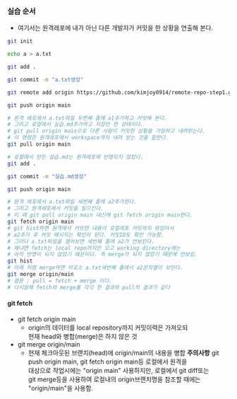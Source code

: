 ### 실습 순서

- 여기서는 원격레포에 내가 아닌 다른 개발자가 커밋을 한 상황을 연출해 본다.

```sh
git init

echo a > a.txt

git add .

git commit -m "a.txt생성"

git remote add origin https://github.com/kimjoy0914/remote-repo-step1.git

git push origin main

# 원격 레포에서 a.txt파일 두번째 줄에 a1추가하고 커밋해 본다.
# 그리고 로컬에서 실습.md추가하고 저장만 한 상태이다.
# git pull origin main으로 다른 사람이 커밋한 상황을 가정하고 내려받는다.
# 이 명령은 원격레포에서 workspace까지 내려 받는 것을 말한다.
git pull origin main

# 로컬에서 만든 실습.md는 원격레포에 반영되지 않았다.
git add .

git commit -m "실습.md생성"

git push origin main

# 원격 레포에서 a.txt파일 세번째 줄에 a2추가한다.
# 그리고 원격레포에서 커밋을 일으킨다.
# 이 때 git pull origin main 대신에 git fetch origin main한다.
git fetch origin main
# git hist하면 원격에서 커밋한 내용이 로컬레포 커밋까지 와있어서
# a2추가 후 커밋 메시지는 확인이 된다. 커밋ID도 확인 가능함.
# 그러나 a.txt파일을 열어보면 세번째 줄에 a2가 안보인다.
# 왜냐면 fetch는 local repo까지만 오고 working directory에는
# 아직 반영이 되지 않았기 때문이다. 즉 merge가 되지 않았기 때문에 안보임.
git hist
# 아래 처럼 merge하면 비로소 a.txt세번째 줄에서 a2문자열이 보인다.
git merge origin/main
# 결론 : pull = fetch + merge 이다.
# 다시말해 fetch와 merge를 각각 한 결과와 pull의 결과가 같다
```

#### git fetch

- git fetch origin main
  - origin의 데이터를 local repository까지 커밋이력은 가져오되  
    현재 head와 병합(merge)은 하지 않은 것
- git merge origin/main
  - 현재 체크아웃된 브랜치(head)에 origin/main의 내용을 병합
    **주의사항**
    git push origin main, git fetch origin main등 로컬에서 원격을  
    대상으로 작업시에는 "origin main" 사용하지만, 로컬에서 git diff또는  
    git merge등을 사용하여 로컬내의 origin브랜치명을 참조할 때에는
    "origin/main"을 사용함.
